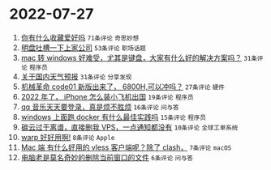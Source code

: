 # 2022-07-27

1. [你有什么收藏爱好吗](https://www.v2ex.com/t/868942) `71条评论` `奇思妙想`
1. [明盘吐槽一下上家公司](https://www.v2ex.com/t/868943) `53条评论` `职场话题`
1. [mac 转 windows 好难受，尤其是键盘，大家有什么好的解决方案吗？](https://www.v2ex.com/t/868956) `31条评论` `程序员`
1. [关于国内天气预报](https://www.v2ex.com/t/868944) `31条评论` `分享发现`
1. [机械革命 code01 新版出来了， 6800H,可以冲吗？](https://www.v2ex.com/t/868936) `27条评论` `硬件`
1. [2022 年了， iPhone 怎么装小飞机出国](https://www.v2ex.com/t/868975) `19条评论` `程序员`
1. [qq 音乐天天要登录，真是烦不胜烦](https://www.v2ex.com/t/868940) `16条评论` `问与答`
1. [windows 上面跑 docker 有什么最佳实践吗](https://www.v2ex.com/t/868950) `15条评论` `程序员`
1. [碳云过于离谱，直接删我 VPS，一点通知都没有](https://www.v2ex.com/t/868931) `10条评论` `全球工单系统`
1. [warp 好好用啊!](https://www.v2ex.com/t/868945) `8条评论` `Apple`
1. [Mac 端 有什么好用的 vless 客户端呢？除了 clash，](https://www.v2ex.com/t/868960) `7条评论` `macOS`
1. [电脑老是莫名奇妙的删除当前窗口的文件](https://www.v2ex.com/t/868954) `6条评论` `问与答`
